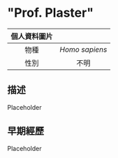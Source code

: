 # "Prof. Plaster"

|個人資料圖片| |
|:--:|:--:|
|物種|*Homo sapiens*|
|性別|不明|

## 描述
Placeholder

## 早期經歷
  Placeholder 

